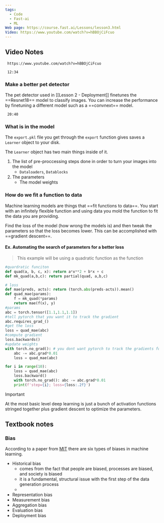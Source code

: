 ```yaml
---
tags:
  - Code
  - Fast-ai
  - ML
Web page: https://course.fast.ai/Lessons/lesson3.html
Video: https://www.youtube.com/watch?v=hBBOjCiFcuo
---
```

## Video Notes
```timestamp-url 
 https://www.youtube.com/watch?v=hBBOjCiFcuo
 ```

```timestamp 
 12:34
 ```
### Make a better pet detector
The pet detector used in [[Lesson 2 - Deployment]] finetunes the ==Resnet18== model to classify images. You can increase the performance by finetuning a different model such as a ==convnext== model.

```timestamp 
 20:40
 ```
### What is in the model
The `export.pkl` file you get through the `export` function gives saves a `Learner` object to your disk.

The `Learner` object has two main things inside of it.
1. The list of pre-proccessing steps done in order to turn your images into the model
	- `Dataloaders`, `Datablocks`
2. The parameters
	- The model weights 

### How do we fit a function to data
Machine learning models are things that ==fit functions to data==. You start with an infinitely flexible function and using data you mold the function to fit the data you are providing.

Find the loss of the model (how wrong the models is) and then tweak the parameters so that the loss becomes lower. This can be accomplished with ==gradient descent==.

#### Ex. Automating the search of parameters for a better loss
>This example will be using a quadratic function as the function
```python
#quardratic funciton
def quad(a, b, c, x): return a*x**2 + b*x + c
def mk_quad(a,b,c): return partial(quad, a,b,c)

# loss
def mae(preds, acts): return (torch.abs(preds-acts)).mean()
def quad_mae(params):
    f = mk_quad(*params)
    return mae(f(x), y)
#params
abc = torch.tensor([1.1,1.1,1.1])
#tell pytorch that you want it to track the gradient
abc.requires_grad_()
#get the loss
loss = quad_mae(abc)
#compute gradient
loss.backwards()
#update weights
with torch.no_grad(): # you dont want pytorch to track the gradients for this part
    abc -= abc.grad*0.01
    loss = quad_mae(abc)
```

```python
for i in range(10):
    loss = quad_mae(abc)
    loss.backward()
    with torch.no_grad(): abc -= abc.grad*0.01
    print(f'step={i}; loss={loss:.2f}')
```

>[!important] 
At the most basic level deep learning is just a bunch of activation functions stringed together plus gradient descent to optimize the parameters.

## Textbook notes 
### Bias
According to a paper from [MIT](https://arxiv.org/abs/1901.10002) there are six types of biases in machine learning.

- Historical bias
	- comes from the fact that people are biased, processes are biased, and society is biased 
	- it is a fundamental, structural issue with the first step of the data generation process
	- 
- Representation bias
- Measurement bias
- Aggregation bias
- Evaluation bias
- Deployment bias




